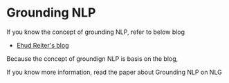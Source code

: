 # Grounding NLP

If you know the concept of grounding NLP, refer to below blog 

- [Ehud Reiter's blog](https://ehudreiter.com/2018/09/13/language-grounding/)

Because the concept of groundign NLP is basis on the blog, 

If you know more information, read the paper about Grounding NLP on NLG
